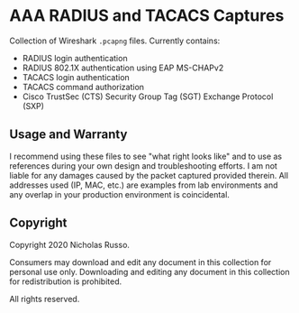 # AAA RADIUS and TACACS Captures
Collection of Wireshark `.pcapng` files. Currently contains:
  - RADIUS login authentication
  - RADIUS 802.1X authentication using EAP MS-CHAPv2
  - TACACS login authentication
  - TACACS command authorization
  - Cisco TrustSec (CTS) Security Group Tag (SGT) Exchange Protocol (SXP)

## Usage and Warranty
I recommend using these files to see "what right looks like" and to use
as references during your own design and troubleshooting efforts. I am
not liable for any damages caused by the packet captured provided therein.
All addresses used (IP, MAC, etc.) are examples from lab environments
and any overlap in your production environment is coincidental.

## Copyright
Copyright 2020 Nicholas Russo.

Consumers may download and edit any document in this collection for personal
use only. Downloading and editing any document in this collection for
redistribution is prohibited.

All rights reserved.